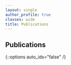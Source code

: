 ```yaml
---
layout: single
author_profile: true
classes: wide
title: Publications
---
```


## Publications

<script src="https://bibbase.org/show?bib=https://kevinsbello.github.io/bello.bib&css=https://kevinsbello.github.io/assets/css/bibBaseAll.css&showSearch=true&jsonp=1"></script>

{::options auto_ids="false" /}
